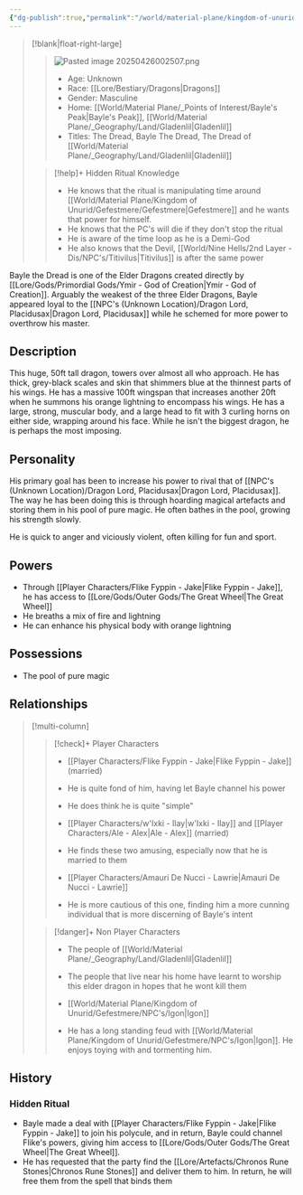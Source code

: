 ```yaml
---
{"dg-publish":true,"permalink":"/world/material-plane/kingdom-of-unurid/gefestmere/npc-s/bayle-fyppin-the-dread/"}
---
```


>[!blank|float-right-large]
>>![Pasted image 20250426002507.png](/img/user/z_Assets/Pasted%20image%2020250426002507.png)
>>- Age: Unknown
>>- Race: [[Lore/Bestiary/Dragons\|Dragons]]
>>- Gender: Masculine
>>- Home: [[World/Material Plane/_Points of Interest/Bayle's Peak\|Bayle's Peak]], [[World/Material Plane/_Geography/Land/Gladenlil\|Gladenlil]]
>>- Titles: The Dread, Bayle The Dread, The Dread of [[World/Material Plane/_Geography/Land/Gladenlil\|Gladenlil]]
>
>>[!help]+ Hidden Ritual Knowledge
>>- He knows that the ritual is manipulating time around [[World/Material Plane/Kingdom of Unurid/Gefestmere/Gefestmere\|Gefestmere]] and he wants that power for himself.
>>- He knows that the PC's will die if they don't stop the ritual
>>- He is aware of the time loop as he is a Demi-God
>>- He also knows that the Devil, [[World/Nine Hells/2nd Layer - Dis/NPC's/Titivilus\|Titivilus]] is after the same power


Bayle the Dread is one of the Elder Dragons created directly by [[Lore/Gods/Primordial Gods/Ymir - God of Creation\|Ymir - God of Creation]]. Arguably the weakest of the three Elder Dragons, Bayle appeared loyal to the [[NPC's (Unknown Location)/Dragon Lord, Placidusax\|Dragon Lord, Placidusax]] while he schemed for more power to overthrow his master.
## Description
This huge, 50ft tall dragon, towers over almost all who approach. He has thick, grey-black scales and skin that shimmers blue at the thinnest parts of his wings. He has a massive 100ft wingspan that increases another 20ft when he summons his orange lightning to encompass his wings. He has a large, strong, muscular body, and a large head to fit with 3 curling horns on either side, wrapping around his face. While he isn't the biggest dragon, he is perhaps the most imposing.

## Personality
His primary goal has been to increase his power to rival that of [[NPC's (Unknown Location)/Dragon Lord, Placidusax\|Dragon Lord, Placidusax]]. The way he has been doing this is through hoarding magical artefacts and storing them in his pool of pure magic. He often bathes in the pool, growing his strength slowly.

He is quick to anger and viciously violent, often killing for fun and sport. 

## Powers
- Through [[Player Characters/Flike Fyppin - Jake\|Flike Fyppin - Jake]], he has access to [[Lore/Gods/Outer Gods/The Great Wheel\|The Great Wheel]]
- He breaths a mix of fire and lightning
- He can enhance his physical body with orange lightning

## Possessions
- The pool of pure magic

## Relationships
>[!multi-column]
>
>>[!check]+ Player Characters
>>- [[Player Characters/Flike Fyppin - Jake\|Flike Fyppin - Jake]] (married)
>>	- He is quite fond of him, having let Bayle channel his power
>>	- He does think he is quite "simple"
>>
>>- [[Player Characters/w'Ixki - Ilay\|w'Ixki - Ilay]] and [[Player Characters/Ale - Alex\|Ale - Alex]] (married)
>>	- He finds these two amusing, especially now that he is married to them
>>
>>- [[Player Characters/Amauri De Nucci - Lawrie\|Amauri De Nucci - Lawrie]]
>>	- He is more cautious of this one, finding him a more cunning individual that is more discerning of Bayle's intent 
>
>>[!danger]+ Non Player Characters
>>- The people of [[World/Material Plane/_Geography/Land/Gladenlil\|Gladenlil]]
>>	- The people that live near his home have learnt to worship this elder dragon in hopes that he wont kill them
>>
>>- [[World/Material Plane/Kingdom of Unurid/Gefestmere/NPC's/Igon\|Igon]]
>>	- He has a long standing feud with [[World/Material Plane/Kingdom of Unurid/Gefestmere/NPC's/Igon\|Igon]]. He enjoys toying with and tormenting him. 

## History
### Hidden Ritual
- Bayle made a deal with [[Player Characters/Flike Fyppin - Jake\|Flike Fyppin - Jake]] to join his polycule, and in return, Bayle could channel Flike's powers, giving him access to [[Lore/Gods/Outer Gods/The Great Wheel\|The Great Wheel]].
- He has requested that the party find the [[Lore/Artefacts/Chronos Rune Stones\|Chronos Rune Stones]] and deliver them to him. In return, he will free them from the spell that binds them
